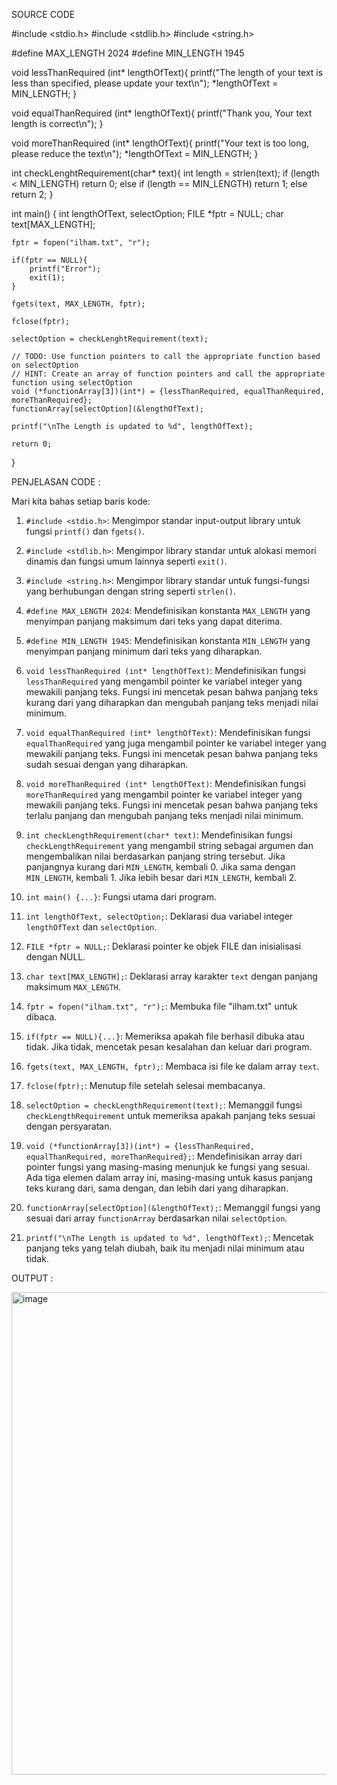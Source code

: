 SOURCE CODE 

#include <stdio.h>
#include <stdlib.h>
#include <string.h>

#define MAX_LENGTH 2024
#define MIN_LENGTH 1945

void lessThanRequired (int* lengthOfText){
    printf("The length of your text is less than specified, please update your text\n");
    *lengthOfText = MIN_LENGTH;
}

void equalThanRequired (int* lengthOfText){
    printf("Thank you, Your text length is correct\n");
}

void moreThanRequired (int* lengthOfText){
    printf("Your text is too long, please reduce the text\n");
    *lengthOfText = MIN_LENGTH;
}

int checkLenghtRequirement(char* text){
    int length = strlen(text);
    if (length < MIN_LENGTH)
        return 0;
    else if (length == MIN_LENGTH)
        return 1;
    else
        return 2;
}

int main() {
    int lengthOfText, selectOption;
    FILE *fptr = NULL;
    char text[MAX_LENGTH];

    fptr = fopen("ilham.txt", "r");

    if(fptr == NULL){
        printf("Error");
        exit(1);
    }

    fgets(text, MAX_LENGTH, fptr);

    fclose(fptr);

    selectOption = checkLenghtRequirement(text);

    // TODO: Use function pointers to call the appropriate function based on selectOption
    // HINT: Create an array of function pointers and call the appropriate function using selectOption
    void (*functionArray[3])(int*) = {lessThanRequired, equalThanRequired, moreThanRequired};
    functionArray[selectOption](&lengthOfText);

    printf("\nThe Length is updated to %d", lengthOfText);

    return 0;
}

PENJELASAN CODE :

Mari kita bahas setiap baris kode:

1. `#include <stdio.h>`: Mengimpor standar input-output library untuk fungsi `printf()` dan `fgets()`.

2. `#include <stdlib.h>`: Mengimpor library standar untuk alokasi memori dinamis dan fungsi umum lainnya seperti `exit()`.

3. `#include <string.h>`: Mengimpor library standar untuk fungsi-fungsi yang berhubungan dengan string seperti `strlen()`.

4. `#define MAX_LENGTH 2024`: Mendefinisikan konstanta `MAX_LENGTH` yang menyimpan panjang maksimum dari teks yang dapat diterima.

5. `#define MIN_LENGTH 1945`: Mendefinisikan konstanta `MIN_LENGTH` yang menyimpan panjang minimum dari teks yang diharapkan.

6. `void lessThanRequired (int* lengthOfText)`: Mendefinisikan fungsi `lessThanRequired` yang mengambil pointer ke variabel integer yang mewakili panjang teks. Fungsi ini mencetak pesan bahwa panjang teks kurang dari yang diharapkan dan mengubah panjang teks menjadi nilai minimum.

7. `void equalThanRequired (int* lengthOfText)`: Mendefinisikan fungsi `equalThanRequired` yang juga mengambil pointer ke variabel integer yang mewakili panjang teks. Fungsi ini mencetak pesan bahwa panjang teks sudah sesuai dengan yang diharapkan.

8. `void moreThanRequired (int* lengthOfText)`: Mendefinisikan fungsi `moreThanRequired` yang mengambil pointer ke variabel integer yang mewakili panjang teks. Fungsi ini mencetak pesan bahwa panjang teks terlalu panjang dan mengubah panjang teks menjadi nilai minimum.

9. `int checkLengthRequirement(char* text)`: Mendefinisikan fungsi `checkLengthRequirement` yang mengambil string sebagai argumen dan mengembalikan nilai berdasarkan panjang string tersebut. Jika panjangnya kurang dari `MIN_LENGTH`, kembali 0. Jika sama dengan `MIN_LENGTH`, kembali 1. Jika lebih besar dari `MIN_LENGTH`, kembali 2.

10. `int main() {...}`: Fungsi utama dari program.

11. `int lengthOfText, selectOption;`: Deklarasi dua variabel integer `lengthOfText` dan `selectOption`.

12. `FILE *fptr = NULL;`: Deklarasi pointer ke objek FILE dan inisialisasi dengan NULL.

13. `char text[MAX_LENGTH];`: Deklarasi array karakter `text` dengan panjang maksimum `MAX_LENGTH`.

14. `fptr = fopen("ilham.txt", "r");`: Membuka file "ilham.txt" untuk dibaca.

15. `if(fptr == NULL){...}`: Memeriksa apakah file berhasil dibuka atau tidak. Jika tidak, mencetak pesan kesalahan dan keluar dari program.

16. `fgets(text, MAX_LENGTH, fptr);`: Membaca isi file ke dalam array `text`.

17. `fclose(fptr);`: Menutup file setelah selesai membacanya.

18. `selectOption = checkLengthRequirement(text);`: Memanggil fungsi `checkLengthRequirement` untuk memeriksa apakah panjang teks sesuai dengan persyaratan.

19. `void (*functionArray[3])(int*) = {lessThanRequired, equalThanRequired, moreThanRequired};`: Mendefinisikan array dari pointer fungsi yang masing-masing menunjuk ke fungsi yang sesuai. Ada tiga elemen dalam array ini, masing-masing untuk kasus panjang teks kurang dari, sama dengan, dan lebih dari yang diharapkan.

20. `functionArray[selectOption](&lengthOfText);`: Memanggil fungsi yang sesuai dari array `functionArray` berdasarkan nilai `selectOption`.

21. `printf("\nThe Length is updated to %d", lengthOfText);`: Mencetak panjang teks yang telah diubah, baik itu menjadi nilai minimum atau tidak.

    
OUTPUT :

<img width="772" alt="image" src="https://github.com/Santosyouknow/PINARINGAN-IMAN-SANTOSO1/assets/161540041/8929b8e9-c7ba-47ca-a1b0-da4003e4af0a">

